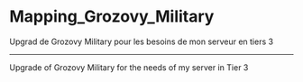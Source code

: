 # Mapping_Grozovy_Military

Upgrad de Grozovy Military pour les besoins de mon serveur en tiers 3 

*******************

Upgrade of Grozovy Military for the needs of my server in Tier 3
